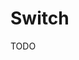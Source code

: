 # Switch

TODO

<Playground />

<Usage />

<Api />

<Examples />

<Example value="default" />

<Example value="checked" />

<Example value="labels" />

<Example value="disabled" />

<Example value="reverse" />

<Example value="inset" />
